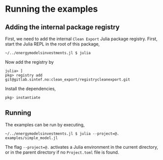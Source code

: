# Running the examples


## Adding the internal package registry

First, we need to add the internal `Clean Export` Julia package registry. First, start the Julia REPL in the root of this package,
```shell script
~/../energymodelsinvestments.jl $ julia
```
Now add the registry by
```
julia> ] 
pkg> registry add git@gitlab.sintef.no:clean_export/registrycleanexport.git
```
Install the dependencies,
```julia
pkg> instantiate
```


## Running

The examples can be run by executing,
```shell script
~/../energymodelsinvestments.jl $ julia --project=@. examples/simple_model.jl
```
The flag `--project=@.` activates a Julia environment in the current directory, or in the parent directory if no `Project.toml` file is found.
